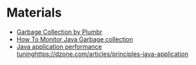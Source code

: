 # Materials
* [Garbage Collection by Plumbr](https://plumbr.eu/handbook/what-is-garbage-collection)
* [How To Monitor Java Garbage collection](http://www.cubrid.org/blog/dev-platform/how-to-monitor-java-garbage-collection/)
* [Java application performance tuning]()https://dzone.com/articles/principles-java-application